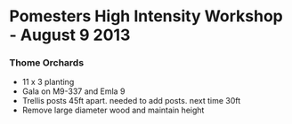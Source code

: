 # Pomesters High Intensity Workshop - August 9 2013

### Thome Orchards

* 11 x 3 planting
* Gala on M9-337 and Emla 9
* Trellis posts 45ft apart. needed to add posts. next time 30ft
* Remove large diameter wood and maintain height
